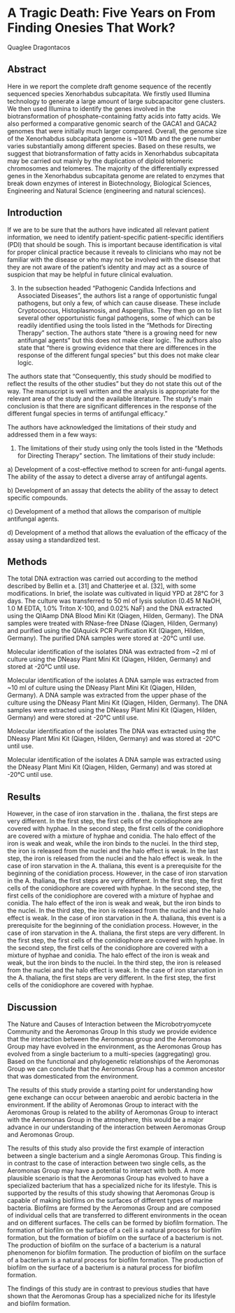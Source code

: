 # A Tragic Death: Five Years on From Finding Onesies That Work?
Quaglee Dragontacos


## Abstract
Here in we report the complete draft genome sequence of the recently sequenced species Xenorhabdus subcapitata. We firstly used Illumina technology to generate a large amount of large subcapacitor gene clusters. We then used Illumina to identify the genes involved in the biotransformation of phosphate-containing fatty acids into fatty acids. We also performed a comparative genomic search of the GACA1 and GACA2 genomes that were initially much larger compared. Overall, the genome size of the Xenorhabdus subcapitata genome is ~101 Mb and the gene number varies substantially among different species. Based on these results, we suggest that biotransformation of fatty acids in Xenorhabdus subcapitata may be carried out mainly by the duplication of diploid telomeric chromosomes and telomeres. The majority of the differentially expressed genes in the Xenorhabdus subcapitata genome are related to enzymes that break down enzymes of interest in Biotechnology, Biological Sciences, Engineering and Natural Science (engineering and natural sciences).


## Introduction
If we are to be sure that the authors have indicated all relevant patient information, we need to identify patient-specific patient-specific identifiers (PDI) that should be sough. This is important because identification is vital for proper clinical practice because it reveals to clinicians who may not be familiar with the disease or who may not be involved with the disease that they are not aware of the patient’s identity and may act as a source of suspicion that may be helpful in future clinical evaluation.

3. In the subsection headed “Pathogenic Candida Infections and Associated Diseases”, the authors list a range of opportunistic fungal pathogens, but only a few, of which can cause disease. These include Cryptococcus, Histoplasmosis, and Aspergillus. They then go on to list several other opportunistic fungal pathogens, some of which can be readily identified using the tools listed in the “Methods for Directing Therapy” section. The authors state “there is a growing need for new antifungal agents” but this does not make clear logic. The authors also state that “there is growing evidence that there are differences in the response of the different fungal species” but this does not make clear logic.

The authors state that “Consequently, this study should be modified to reflect the results of the other studies” but they do not state this out of the way. The manuscript is well written and the analysis is appropriate for the relevant area of the study and the available literature. The study's main conclusion is that there are significant differences in the response of the different fungal species in terms of antifungal efficacy.”

The authors have acknowledged the limitations of their study and addressed them in a few ways:

1) The limitations of their study using only the tools listed in the “Methods for Directing Therapy” section. The limitations of their study include:

a) Development of a cost-effective method to screen for anti-fungal agents. The ability of the assay to detect a diverse array of antifungal agents.

b) Development of an assay that detects the ability of the assay to detect specific compounds.

c) Development of a method that allows the comparison of multiple antifungal agents.

d) Development of a method that allows the evaluation of the efficacy of the assay using a standardized test.


## Methods
The total DNA extraction was carried out according to the method described by Bellin et a. [31] and Chatterjee et al. [32], with some modifications. In brief, the isolate was cultivated in liquid YPD at 28°C for 3 days. The culture was transferred to 50 ml of lysis solution (0.45 M NaOH, 1.0 M EDTA, 1.0% Triton X-100, and 0.02% NaF) and the DNA extracted using the QIAamp DNA Blood Mini Kit (Qiagen, Hilden, Germany). The DNA samples were treated with RNase-free DNase (Qiagen, Hilden, Germany) and purified using the QIAquick PCR Purification Kit (Qiagen, Hilden, Germany). The purified DNA samples were stored at -20°C until use.

Molecular identification of the isolates
DNA was extracted from ~2 ml of culture using the DNeasy Plant Mini Kit (Qiagen, Hilden, Germany) and stored at -20°C until use.

Molecular identification of the isolates
A DNA sample was extracted from ~10 ml of culture using the DNeasy Plant Mini Kit (Qiagen, Hilden, Germany). A DNA sample was extracted from the upper phase of the culture using the DNeasy Plant Mini Kit (Qiagen, Hilden, Germany). The DNA samples were extracted using the DNeasy Plant Mini Kit (Qiagen, Hilden, Germany) and were stored at -20°C until use.

Molecular identification of the isolates
The DNA was extracted using the DNeasy Plant Mini Kit (Qiagen, Hilden, Germany) and was stored at -20°C until use.

Molecular identification of the isolates
A DNA sample was extracted using the DNeasy Plant Mini Kit (Qiagen, Hilden, Germany) and was stored at -20°C until use.


## Results
However, in the case of iron starvation in the . thaliana, the first steps are very different. In the first step, the first cells of the conidiophore are covered with hyphae. In the second step, the first cells of the conidiophore are covered with a mixture of hyphae and conidia. The halo effect of the iron is weak and weak, while the iron binds to the nuclei. In the third step, the iron is released from the nuclei and the halo effect is weak. In the last step, the iron is released from the nuclei and the halo effect is weak. In the case of iron starvation in the A. thaliana, this event is a prerequisite for the beginning of the conidiation process. However, in the case of iron starvation in the A. thaliana, the first steps are very different. In the first step, the first cells of the conidiophore are covered with hyphae. In the second step, the first cells of the conidiophore are covered with a mixture of hyphae and conidia. The halo effect of the iron is weak and weak, but the iron binds to the nuclei. In the third step, the iron is released from the nuclei and the halo effect is weak. In the case of iron starvation in the A. thaliana, this event is a prerequisite for the beginning of the conidiation process. However, in the case of iron starvation in the A. thaliana, the first steps are very different. In the first step, the first cells of the conidiophore are covered with hyphae. In the second step, the first cells of the conidiophore are covered with a mixture of hyphae and conidia. The halo effect of the iron is weak and weak, but the iron binds to the nuclei. In the third step, the iron is released from the nuclei and the halo effect is weak. In the case of iron starvation in the A. thaliana, the first steps are very different. In the first step, the first cells of the conidiophore are covered with hyphae.


## Discussion
The Nature and Causes of Interaction between the Microbotryomycete Community and the Aeromonas Group
In this study we provide evidence that the interaction between the Aeromonas group and the Aeromonas Group may have evolved in the environment, as the Aeromonas Group has evolved from a single bacterium to a multi-species (aggregating) grou. Based on the functional and phylogenetic relationships of the Aeromonas Group we can conclude that the Aeromonas Group has a common ancestor that was domesticated from the environment.

The results of this study provide a starting point for understanding how gene exchange can occur between anaerobic and aerobic bacteria in the environment. If the ability of Aeromonas Group to interact with the Aeromonas Group is related to the ability of Aeromonas Group to interact with the Aeromonas Group in the atmosphere, this would be a major advance in our understanding of the interaction between Aeromonas Group and Aeromonas Group.

The results of this study also provide the first example of interaction between a single bacterium and a single Aeromonas Group. This finding is in contrast to the case of interaction between two single cells, as the Aeromonas Group may have a potential to interact with both. A more plausible scenario is that the Aeromonas Group has evolved to have a specialized bacterium that has a specialized niche for its lifestyle. This is supported by the results of this study showing that Aeromonas Group is capable of making biofilms on the surfaces of different types of marine bacteria. Biofilms are formed by the Aeromonas Group and are composed of individual cells that are transferred to different environments in the ocean and on different surfaces. The cells can be formed by biofilm formation. The formation of biofilm on the surface of a cell is a natural process for biofilm formation, but the formation of biofilm on the surface of a bacterium is not. The production of biofilm on the surface of a bacterium is a natural phenomenon for biofilm formation. The production of biofilm on the surface of a bacterium is a natural process for biofilm formation. The production of biofilm on the surface of a bacterium is a natural process for biofilm formation.

The findings of this study are in contrast to previous studies that have shown that the Aeromonas Group has a specialized niche for its lifestyle and biofilm formation.
